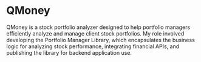 # QMoney
QMoney is a stock portfolio analyzer designed to help portfolio managers efficiently analyze and manage client stock portfolios. My role involved developing the Portfolio Manager Library, which encapsulates the business logic for analyzing stock performance, integrating financial APIs, and publishing the library for backend application use.
